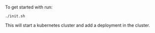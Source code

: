 To get started with run:

```
./init.sh
```

This will start a kubernetes cluster and add a deployment in the cluster.

